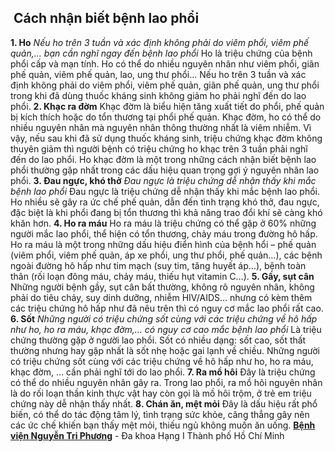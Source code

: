 ## ️ Cách nhận biết bệnh lao phổi

**1. Ho**
_Nếu ho trên 3 tuần và xác định không phải do viêm phổi, viêm phế quản,… bạn cần nghĩ ngay đến bệnh lao phổi_
Ho là triệu chứng của bệnh phổi cấp và mạn tính. Ho có thể do nhiều nguyên nhân như viêm phổi, giãn phế quản, viêm phế quản, lao, ung thư phổi… Nếu ho trên 3 tuần và xác định không phải do viêm phổi, viêm phế quản, giãn phế quản, ung thư phổi trong khi đã dùng thuốc kháng sinh không giảm ho phải nghĩ đến do lao phổi.
**2. Khạc ra đờm**
Khạc đờm là biểu hiện tăng xuất tiết do phổi, phế quản bị kích thích hoặc do tổn thương tại phổi phế quản. Khạc đờm, ho có thể do nhiều nguyên nhân mà nguyên nhân thông thường nhất là viêm nhiễm. Vì vậy, nếu sau khi đã sử dụng thuốc kháng sinh, triệu chứng khạc đờm không thuyên giảm thì người bệnh có triệu chứng ho khạc trên 3 tuần phải nghĩ đến do lao phổi. Ho khạc đờm là một trong những cách nhận biết bệnh lao phổi thường gặp nhất trong các dấu hiệu quan trọng gợi ý nguyên nhân lao phổi.
**3. Đau ngực, khó thở**
_Đau ngực là triệu chứng dễ nhận thấy khi mắc bệnh lao phổi_
Đau ngực là triệu chứng dễ nhận thấy khi mắc bệnh lao phổi. Ho nhiều sẽ gây ra ức chế phế quản, dẫn đến tình trạng khó thở, đau ngực, đặc biệt là khi phổi đang bị tổn thương thì khả năng trao đổi khí sẽ càng khó khăn hơn.
**4. Ho ra máu**
Ho ra máu là triệu chứng có thể gặp ở 60% những người mắc lao phổi, thể hiện có tổn thương, chảy máu trong đường hô hấp. Ho ra máu là một trong những dấu hiệu điển hình của bệnh hổi – phế quản (viêm phổi, viêm phế quản, áp xe phổi, ung thư phổi, phế quản…), các bệnh ngoài đường hô hấp như tim mạch (suy tim, tăng huyết áp…), bệnh toàn thân (rối loạn đông máu, chảy máu, thiếu hụt vitamin C…).
**5. Gầy, sụt cân**
Những người bệnh gầy, sụt cân bất thường, không rõ nguyên nhân, không phải do tiêu chảy, suy dinh dưỡng, nhiễm HIV/AIDS… nhưng có kèm thêm các triệu chứng hô hấp như đã nêu trên thì có nguy cơ mắc lao phổi rất cao.
**6. Sốt**
_Những người có triệu chứng sốt cùng với các triệu chứng về hô hấp như ho, ho ra máu, khạc đờm,… có nguy cơ cao mắc bệnh lao phổi_
Là triệu chứng thường gặp ở người lao phổi. Sốt có nhiều dạng: sốt cao, sốt thất thường nhưng hay gặp nhất là sốt nhẹ hoặc gai lạnh về chiều. Những người có triệu chứng sốt cùng với các triệu chứng về hô hấp như ho, ho ra máu, khạc đờm, … cần phải nghĩ tới do lao phổi.
**7. Ra mồ hôi**
Đây là triệu chứng có thể do nhiều nguyên nhân gây ra. Trong lao phổi, ra mồ hôi nguyên nhân là do rối loạn thần kinh thực vật hay còn gọi là mồ hôi trộm, ở trẻ em triệu chứng này dễ nhận thấy nhất.
**8. Chán ăn, mệt mỏi**
Đây là dấu hiệu rất phổ biến, có thể do tác động tâm lý, tình trạng sức khỏe, căng thẳng gây nên các ức chế khiến bạn thấy mệt mỏi, thiếu ngủ không muốn ăn uống.
**[Bệnh viện Nguyễn Tri Phương](https://bvnguyentriphuong.com.vn/)** - Đa khoa Hạng I Thành phố Hồ Chí Minh

